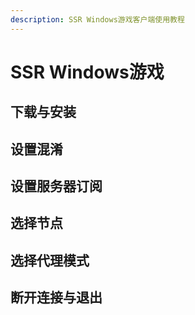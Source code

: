 ```yaml
---
description: SSR Windows游戏客户端使用教程
---
```


# SSR Windows游戏

## 下载与安装 <a id="&#x4E0B;&#x8F7D;&#x4E0E;&#x5B89;&#x88C5;"></a>

## 设置混淆 <a id="&#x8BBE;&#x7F6E;&#x6DF7;&#x6DC6;"></a>

## 设置服务器订阅 <a id="&#x8BBE;&#x7F6E;&#x670D;&#x52A1;&#x5668;&#x8BA2;&#x9605;"></a>

## 选择节点 <a id="&#x9009;&#x62E9;&#x8282;&#x70B9;"></a>

## 选择代理模式 <a id="&#x9009;&#x62E9;&#x4EE3;&#x7406;&#x6A21;&#x5F0F;"></a>

## 断开连接与退出 <a id="&#x65AD;&#x5F00;&#x8FDE;&#x63A5;&#x4E0E;&#x9000;&#x51FA;"></a>

